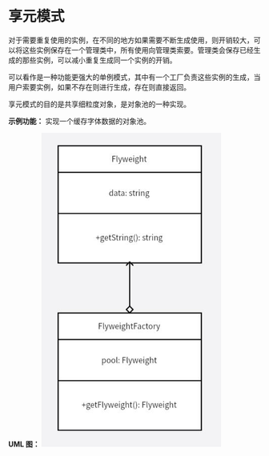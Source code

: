 # 享元模式
对于需要重复使用的实例，在不同的地方如果需要不断生成使用，则开销较大，可以将这些实例保存在一个管理类中，所有使用向管理类索要。管理类会保存已经生成的那些实例，可以减小重复生成同一个实例的开销。

可以看作是一种功能更强大的单例模式，其中有一个工厂负责这些实例的生成，当用户索要实例，如果不存在则进行生成，存在则直接返回。

享元模式的目的是共享细粒度对象，是对象池的一种实现。

**示例功能：**
实现一个缓存字体数据的对象池。

**UML 图：**
![uml](uml.jpg)
